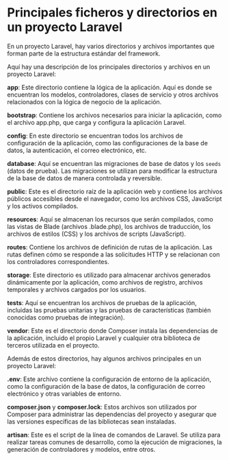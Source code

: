 # Principales ficheros y directorios en un proyecto Laravel

En un proyecto Laravel, hay varios directorios y archivos importantes que forman parte de la estructura estándar del framework.

Aquí hay una descripción de los principales directorios y archivos en un proyecto Laravel:

**app**: Este directorio contiene la lógica de la aplicación. Aquí es donde se encuentran los modelos, controladores, clases de servicio y otros archivos relacionados con la lógica de negocio de la aplicación.

**bootstrap**: Contiene los archivos necesarios para iniciar la aplicación, como el archivo app.php, que carga y configura la aplicación Laravel.

**config**: En este directorio se encuentran todos los archivos de configuración de la aplicación, como las configuraciones de la base de datos, la autenticación, el correo electrónico, etc.

**database**: Aquí se encuentran las migraciones de base de datos y los `seeds` (datos de prueba). Las migraciones se utilizan para modificar la estructura de la base de datos de manera controlada y reversible.

**public**: Este es el directorio raíz de la aplicación web y contiene los archivos públicos accesibles desde el navegador, como los archivos CSS, JavaScript y los activos compilados.

**resources**: Aquí se almacenan los recursos que serán compilados, como las vistas de Blade (archivos .blade.php), los archivos de traducción, los archivos de estilos (CSS) y los archivos de scripts (JavaScript).

**routes**: Contiene los archivos de definición de rutas de la aplicación. Las rutas definen cómo se responde a las solicitudes HTTP y se relacionan con los controladores correspondientes.

**storage**: Este directorio es utilizado para almacenar archivos generados dinámicamente por la aplicación, como archivos de registro, archivos temporales y archivos cargados por los usuarios.

**tests**: Aquí se encuentran los archivos de pruebas de la aplicación, incluidas las pruebas unitarias y las pruebas de características (también conocidas como pruebas de integración).

**vendor**: Este es el directorio donde Composer instala las dependencias de la aplicación, incluido el propio Laravel y cualquier otra biblioteca de terceros utilizada en el proyecto.

Además de estos directorios, hay algunos archivos principales en un proyecto Laravel:

**.env**: Este archivo contiene la configuración de entorno de la aplicación, como la configuración de la base de datos, la configuración de correo electrónico y otras variables de entorno.

**composer.json** y **composer.lock**: Estos archivos son utilizados por Composer para administrar las dependencias del proyecto y asegurar que las versiones específicas de las bibliotecas sean instaladas.

**artisan**: Este es el script de la línea de comandos de Laravel. Se utiliza para realizar tareas comunes de desarrollo, como la ejecución de migraciones, la generación de controladores y modelos, entre otros.

